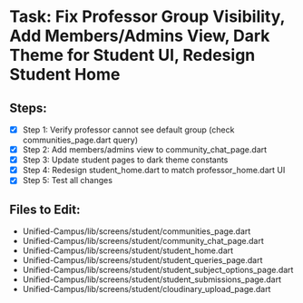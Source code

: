 # Task: Fix Professor Group Visibility, Add Members/Admins View, Dark Theme for Student UI, Redesign Student Home

## Steps:
- [x] Step 1: Verify professor cannot see default group (check communities_page.dart query)
- [x] Step 2: Add members/admins view to community_chat_page.dart
- [x] Step 3: Update student pages to dark theme constants
- [x] Step 4: Redesign student_home.dart to match professor_home.dart UI
- [x] Step 5: Test all changes

## Files to Edit:
- Unified-Campus/lib/screens/student/communities_page.dart
- Unified-Campus/lib/screens/student/community_chat_page.dart
- Unified-Campus/lib/screens/student/student_home.dart
- Unified-Campus/lib/screens/student/student_queries_page.dart
- Unified-Campus/lib/screens/student/student_subject_options_page.dart
- Unified-Campus/lib/screens/student/student_submissions_page.dart
- Unified-Campus/lib/screens/student/cloudinary_upload_page.dart
